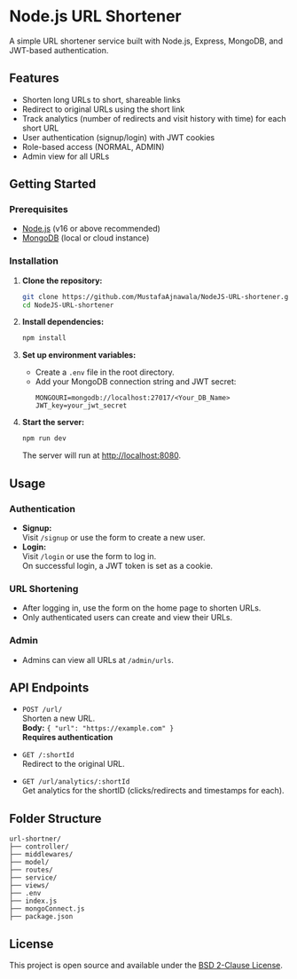 # Node.js URL Shortener

A simple URL shortener service built with Node.js, Express, MongoDB, and JWT-based authentication.

## Features

- Shorten long URLs to short, shareable links
- Redirect to original URLs using the short link
- Track analytics (number of redirects and visit history with time) for each short URL
- User authentication (signup/login) with JWT cookies
- Role-based access (NORMAL, ADMIN)
- Admin view for all URLs

## Getting Started

### Prerequisites

- [Node.js](https://nodejs.org/) (v16 or above recommended)
- [MongoDB](https://www.mongodb.com/) (local or cloud instance)

### Installation

1. **Clone the repository:**

   ```sh
   git clone https://github.com/MustafaAjnawala/NodeJS-URL-shortener.git
   cd NodeJS-URL-shortener
   ```

2. **Install dependencies:**

   ```sh
   npm install
   ```

3. **Set up environment variables:**

   - Create a `.env` file in the root directory.
   - Add your MongoDB connection string and JWT secret:
     ```
     MONGOURI=mongodb://localhost:27017/<Your_DB_Name>
     JWT_key=your_jwt_secret
     ```

4. **Start the server:**
   ```sh
   npm run dev
   ```
   The server will run at [http://localhost:8080](http://localhost:8080).

## Usage

### Authentication

- **Signup:**  
  Visit `/signup` or use the form to create a new user.
- **Login:**  
  Visit `/login` or use the form to log in.  
  On successful login, a JWT token is set as a cookie.

### URL Shortening

- After logging in, use the form on the home page to shorten URLs.
- Only authenticated users can create and view their URLs.

### Admin

- Admins can view all URLs at `/admin/urls`.

## API Endpoints

- `POST /url/`  
  Shorten a new URL.  
  **Body:** `{ "url": "https://example.com" }`  
  **Requires authentication**

- `GET /:shortId`  
  Redirect to the original URL.

- `GET /url/analytics/:shortId`  
  Get analytics for the shortID (clicks/redirects and timestamps for each).

## Folder Structure

```
url-shortner/
├── controller/
├── middlewares/
├── model/
├── routes/
├── service/
├── views/
├── .env
├── index.js
├── mongoConnect.js
├── package.json
```

## License

This project is open source and available under the [BSD 2-Clause License](LICENSE).

